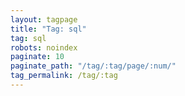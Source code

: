 ```yaml
---
layout: tagpage
title: "Tag: sql"
tag: sql
robots: noindex
paginate: 10
paginate_path: "/tag/:tag/page/:num/"
tag_permalink: /tag/:tag
---
```

